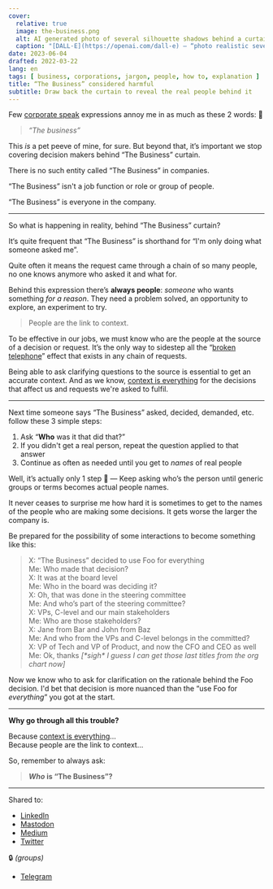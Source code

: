 ```yaml
---
cover:
  relative: true
  image: the-business.png
  alt: AI generated photo of several silhouette shadows behind a curtain
  caption: "[DALL·E](https://openai.com/dall-e) — “photo realistic several silhouette shadows behind a curtain”"
date: 2023-06-04
drafted: 2022-03-22
lang: en
tags: [ business, corporations, jargon, people, how to, explanation ]
title: “The Business” considered harmful
subtitle: Draw back the curtain to reveal the real people behind it
---
```


Few [corporate speak](https://en.wikipedia.org/wiki/Corporate_jargon) expressions annoy me in as much as these 2 words: 😬

> *“The business”*

This *is* a pet peeve of mine, for sure. But beyond that, it’s important we stop covering decision makers behind “The Business” curtain. 

There is no such entity called “The Business” in companies.

“The Business” isn't a job function or role or group of people.

“The Business” is everyone in the company.

---

So what is happening in reality, behind “The Business” curtain?

It‘s quite frequent that “The Business” is shorthand for “I'm only doing what someone asked me”.

Quite often it means the request came through a chain of so many people, no one knows anymore who asked it and what for.

Behind this expression there’s **always people**: *someone* who wants something *for a reason*. They need a problem solved, an opportunity to explore, an experiment to try.

> People are the link to context.

To be effective in our jobs, we must know who are the people at the source of a decision or request. It’s the only way to sidestep all the “[broken telephone](https://en.wikipedia.org/w/index.php?title=Broken_telephone)” effect that exists in any chain of requests.

Being able to ask clarifying questions to the source is essential to get an accurate context. And as we know, [context is everything](/implicit-context) for the decisions that affect us and requests we're asked to fulfil.

---

Next time someone says “The Business” asked, decided, demanded, etc. follow these 3 simple steps:

1. Ask “**Who** was it that did that?”
2. If you didn't get a real person, repeat the question applied to that answer
3. Continue as often as needed until you get to *names* of real people

Well, it’s actually only 1 step 🙂 — Keep asking who’s the person until generic groups or terms becomes actual people names.

It never ceases to surprise me how hard it is sometimes to get to the names of the people who are making some decisions. It gets worse the larger the company is.

Be prepared for the possibility of some interactions to become something like this:

> X: “The Business” decided to use Foo for everything  
> Me: Who made that decision?  
> X: It was at the board level  
> Me: Who in the board was deciding it?  
> X: Oh, that was done in the steering committee  
> Me: And who’s part of the steering committee?  
> X: VPs, C-level and our main stakeholders  
> Me: Who are those stakeholders?  
> X: Jane from Bar and John from Baz  
> Me: And who from the VPs and C-level belongs in the committed?  
> X: VP of Tech and VP of Product, and now the CFO and CEO as well  
> Me: Ok, thanks *[\*sigh\* I guess I can get those last titles from the org chart now]*

Now we know who to ask for clarification on the rationale behind the Foo decision. I'd bet that decision is more nuanced than the “use Foo for *everything*” you got at the start.

---

**Why go through all this trouble?**

Because [context is everything](/implicit-context)…  
Because people are the link to context…

So, remember to always ask:

> ***Who* is “The Business”?**

---

Shared to:

* [LinkedIn](https://www.linkedin.com/posts/hugocf_the-business-considered-harmful-activity-7071878662735708160-rK-X/)
* [Mastodon](https://mastodon.online/@hugocf/110498105941254453)
* [Medium](https://hugocf.medium.com/the-business-considered-harmful-6d8b425929a7)
* [Twitter](https://twitter.com/hugocf/status/1666113272095952896)

🔒 *(groups)*

* [Telegram](https://t.me/c/1363309933/8926)
